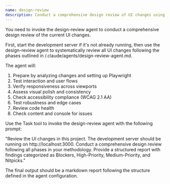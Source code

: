 ```yaml
---
name: design-review
description: Conduct a comprehensive design review of UI changes using the design-review agent
---
```


You need to invoke the design-review agent to conduct a comprehensive design review of the current UI changes.

First, start the development server if it's not already running, then use the design-review agent to systematically review all UI changes following the phases outlined in /.claude/agents/design-review-agent.md.

The agent will:
1. Prepare by analyzing changes and setting up Playwright
2. Test interaction and user flows
3. Verify responsiveness across viewports
4. Assess visual polish and consistency
5. Check accessibility compliance (WCAG 2.1 AA)
6. Test robustness and edge cases
7. Review code health
8. Check content and console for issues

Use the Task tool to invoke the design-review agent with the following prompt:

"Review the UI changes in this project. The development server should be running on http://localhost:3000. Conduct a comprehensive design review following all phases in your methodology. Provide a structured report with findings categorized as Blockers, High-Priority, Medium-Priority, and Nitpicks."

The final output should be a markdown report following the structure defined in the agent configuration.